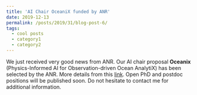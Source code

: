 ```yaml
---
title: 'AI Chair OceaniX funded by ANR'
date: 2019-12-13
permalink: /posts/2019/31/blog-post-6/
tags:
  - cool posts
  - category1
  - category2
---
```


We just received very good news from ANR. Our AI chair proposal **Oceanix** (Physics-Informed AI for Observation-driven Ocean AnalytiX) has been selected by the ANR. More details from this <a href="https://rfablet.github.io/projects/2019-oceanix">link</a>. Open PhD and postdoc positions will be published soon. Do not hesitate to contact me for additional information.

